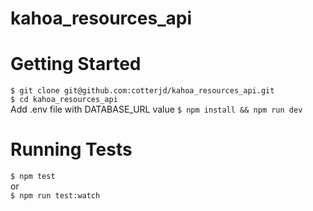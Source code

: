 # kahoa_resources_api

# Getting Started
`$ git clone git@github.com:cotterjd/kahoa_resources_api.git`<br>
`$ cd kahoa_resources_api`<br>
Add .env file with DATABASE_URL value
`$ npm install && npm run dev`<br>

# Running Tests
`$ npm test`<br>
or <br>
`$ npm run test:watch`<br>
